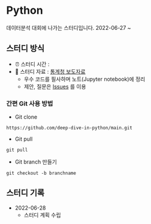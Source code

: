 # Python
데이터분석 대회에 나가는 스터디입니다. 2022-06-27 ~


## 스터디 방식
- ⏰ 스터디 시간 : 
- 📗 스터디 자료 : [통계청 보도자료](https://www.kostat.go.kr/portal/korea/kor_nw/1/1/index.board?bmode=read&bSeq=&aSeq=418444&pageNo=1&rowNum=10&navCount=10&currPg=&searchInfo=&sTarget=title&sTxt=)
  - 우수 코드를 필사하며 노트(Jupyter notebook)에 정리
  - 제안, 질문은 [Issues](https://github.com/deep-dive-in-python/main/issues) 를 이용


### 간편 Git 사용 방법
  - Git clone
```
https://github.com/deep-dive-in-python/main.git
```
  - Git pull
```
git pull
```
  - Git branch 만들기
```
git checkout -b branchname
```


## 스터디 기록
- 2022-06-28
  - 스터디 계획 수립
